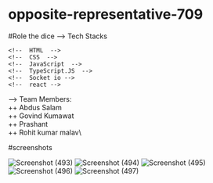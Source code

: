 # opposite-representative-709
#Role the dice
--> Tech Stacks

    <!--  HTML  -->
    <!--  CSS  -->
    <!--  JavaScript  -->
    <!--  TypeScript.JS  -->
    <!--  Socket io -->
    <!--  react -->
    
    
--> Team Members:\
++ Abdus Salam\
++ Govind Kumawat\
++ Prashant\
++ Rohit kumar malav\


#screenshots


![Screenshot (493)](https://user-images.githubusercontent.com/107971447/222919381-2248e301-4dff-48bf-ae1e-4cd2e83477fa.png)
![Screenshot (494)](https://user-images.githubusercontent.com/107971447/222919388-edb54f21-6d1a-4570-9591-a61d7dedba1c.png)
![Screenshot (495)](https://user-images.githubusercontent.com/107971447/222919398-39099811-0f16-498a-b4ff-302db36932fc.png)
![Screenshot (496)](https://user-images.githubusercontent.com/107971447/222919402-c5f372d2-017d-4070-8619-5bec5f249bfd.png)
![Screenshot (497)](https://user-images.githubusercontent.com/107971447/222919407-b510aa1a-856c-4872-ab40-9dd6839d2690.png)
